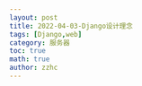 ```yaml
---
layout: post
title: 2022-04-03-Django设计理念 
tags: [Django,web]
category: 服务器
toc: true
math: true
author: zzhc
---
```


